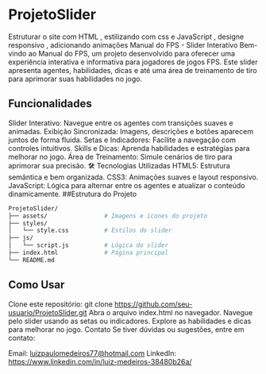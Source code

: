 # ProjetoSlider
Estruturar o site com HTML , estilizando com css e JavaScript , designe responsivo , adicionando animações 
Manual do FPS - Slider Interativo
Bem-vindo ao Manual do FPS, um projeto desenvolvido para oferecer uma experiência interativa e informativa para jogadores de jogos FPS. Este slider apresenta agentes, habilidades, dicas e até uma área de treinamento de tiro para aprimorar suas habilidades no jogo.

## Funcionalidades
Slider Interativo: Navegue entre os agentes com transições suaves e animadas.
Exibição Sincronizada: Imagens, descrições e botões aparecem juntos de forma fluida.
Setas e Indicadores: Facilite a navegação com controles intuitivos.
Skills e Dicas: Aprenda habilidades e estratégias para melhorar no jogo.
Área de Treinamento: Simule cenários de tiro para aprimorar sua precisão.
🛠️ Tecnologias Utilizadas
HTML5: Estrutura semântica e bem organizada.
CSS3: Animações suaves e layout responsivo.
JavaScript: Lógica para alternar entre os agentes e atualizar o conteúdo dinamicamente.
##Estrutura do Projeto
```bash
ProjetoSlider/
├── assets/                # Imagens e ícones do projeto
├── styles/
│   └── style.css          # Estilos do slider
├── js/
│   └── script.js          # Lógica do slider
├── index.html             # Página principal
└── README.md
```   
## Como Usar
Clone este repositório:
git clone https://github.com/seu-usuario/ProjetoSlider.git
Abra o arquivo index.html no navegador.
Navegue pelo slider usando as setas ou indicadores.
Explore as habilidades e dicas para melhorar no jogo.
Contato
Se tiver dúvidas ou sugestões, entre em contato:

Email: luizpaulomedeiros77@hotmail.com
LinkedIn: https://www.linkedin.com/in/luiz-medeiros-38480b26a/
